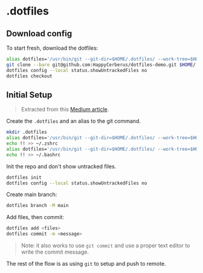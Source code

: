 # .dotfiles

## Download config
To start fresh, download the dotfiles:
``` bash
alias dotfiles='/usr/bin/git --git-dir=$HOME/.dotfiles/ --work-tree=$HOME'
git clone --bare git@github.com:HappyCerberus/dotfiles-demo.git $HOME/.dotfiles
dotfiles config --local status.showUntrackedFiles no
dotfiles checkout
```

## Initial Setup
> Extracted from this [Medium article](https://medium.com/@simontoth/best-way-to-manage-your-dotfiles-2c45bb280049).

Create the `.dotfiles` and an alias to the git command. 
``` bash
mkdir .dotfiles
alias dotfiles='/usr/bin/git --git-dir=$HOME/.dotfiles/ --work-tree=$HOME'
echo !! >> ~/.zshrc
alias dotfiles='/usr/bin/git --git-dir=$HOME/.dotfiles/ --work-tree=$HOME'
echo !! >> ~/.bashrc
```

Init the repo and don't show untracked files. 
``` bash
dotfiles init
dotfiles config --local status.showUntrackedFiles no
```

Create main branch:
``` bash
dotfiles branch -M main
```

Add files, then commit:
``` bash
dotfiles add <files>
dotfiles commit -m <message>
```
> Note: it also works to use `git commit` and use a proper text editor to write the commit message.

The rest of the flow is as using `git` to setup and push to remote.
